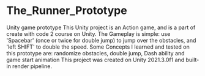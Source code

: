 # The_Runner_Prototype
 Unity game prototype
This Unity project is an Action game, and is a part of create with code 2 course on Unity.
The Gameplay is simple: use 'Spacebar' (once or twice for double jump) to jump over the obstacles, and 'left SHIFT' to double the speed.
Some Concepts I learned and tested on this prototype are: randomize obstacles, double jump, Dash ability and game start animation
This project was created on Unity 2021.3.0f1 and built-in render pipeline.
